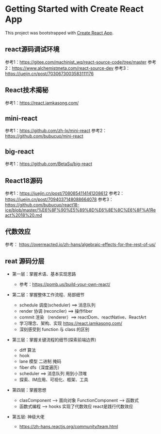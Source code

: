 # Getting Started with Create React App

This project was bootstrapped with [Create React App](https://github.com/facebook/create-react-app).

## react源码调试环境
参考1：https://gitee.com/machinist_wq/react-source-code/tree/master
参考2：https://www.alchemistmeta.com/react-source-dev
参考3：https://juejin.cn/post/7030673003583111176


## React技术揭秘
参考1：https://react.iamkasong.com/

## mini-react
参考1：https://github.com/zh-lx/mini-react
参考2：https://github.com/bubucuo/mini-react

## big-react
参考1：https://github.com/BetaSu/big-react

## React18源码
参考1：https://juejin.cn/post/7080854114141208612
参考2：https://juejin.cn/post/7094037148088664078
参考3：https://github.com/bubucuo/react18-ice/blob/master/%E6%8F%90%E5%89%8D%E6%8E%8C%E6%8F%A1React%2018%20.md

## 代数效应
参考： https://overreacted.io/zh-hans/algebraic-effects-for-the-rest-of-us/

## reat 源码分层
- 第一层：掌握术语、基本实现思路
    - 参考：https://pomb.us/build-your-own-react/

- 第二层：掌握整体工作流程、局部细节 
    - schedule 调度(scheduler) ==> 消息队列
    - render 协调  (reconciler)  ==> 操作fiber
    - commit 渲染 （renderer）==> reactDom、reactNative、ReactArt
    - 学习理念、架构、实现 https://react.iamkasong.com/
    - 深刻感受到 function 与 class 的区别

- 第三层：掌握关键流程的细节(探索前端边界)
    - diff 算法
    - hook
    - lane 模型 二进制 掩码
    - fiber  dfs（深度遍历）
    - scheduler ==> 消息队列 用到小顶堆
    - 探索、IM应用、可视化、框架、工具

- 第四层：掌握思想
    - clasComponent --> 面向对象  FunctionComponent --> 函数式
    - 函数式编程 --> hooks 实现了代数效应  react是践行代数效应

- 第五层: 神级大佬
    - https://zh-hans.reactjs.org/community/team.html